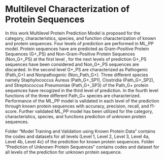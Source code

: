 # Multilevel Characterization of Protein Sequences


In this work Multilevel Protein Prediction Model is proposed for the category, characteristics, species, and function characterization of known and protein sequences. Four levels of prediction are performed in ML_PP model.  Protein sequences have are predicted as Gram-Positive Protein Sequences (G+_PS) and Non-Gram-Positive Protein Sequences (Non_G+_PS) at the first level , for the next levels of prediction G+_PS sequences have been considered and Non_G+_PS sequences are discarded. In the second level G+_PS are characterized as Pathogenic (Path_G+) and Nonpathogenic (Non_Path_G+). Three different species namely Staphylococcus Aureus (Path_G+_SP1), Clostridia (Path_G+_SP2), and Streptococcus Pneumoniae (Path_G+_SP3) of the Path_G+ protein sequences have recogized in the third level of prediction. In the fourth level functions of the three different Path_G+ species are characterized. Performance of the ML_PP model is validated in each level of the prediction through known protein sequences with accuracy, precision, recall, and f1-score. Further validated ML_PP model has been utilized for the category, characteristics, species, and functions prediction of unknown protein sequences.

Folder “Model Training and Validation using Known Protein Data” contains the codes and datasets for all levels (Level 1, Level 2, Level 3, Level 4a, Level 4b, Level 4c) of the prediction for known protein sequences. Folder “Prediction of Unknown Protein Sequences” contains codes and dataset for all levels of the prediction for unknown protein sequence. 
